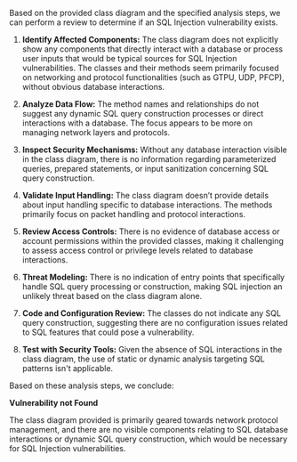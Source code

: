 Based on the provided class diagram and the specified analysis steps, we can perform a review to determine if an SQL Injection vulnerability exists.

1. **Identify Affected Components:** The class diagram does not explicitly show any components that directly interact with a database or process user inputs that would be typical sources for SQL Injection vulnerabilities. The classes and their methods seem primarily focused on networking and protocol functionalities (such as GTPU, UDP, PFCP), without obvious database interactions.

2. **Analyze Data Flow:** The method names and relationships do not suggest any dynamic SQL query construction processes or direct interactions with a database. The focus appears to be more on managing network layers and protocols.

3. **Inspect Security Mechanisms:** Without any database interaction visible in the class diagram, there is no information regarding parameterized queries, prepared statements, or input sanitization concerning SQL query construction.

4. **Validate Input Handling:** The class diagram doesn’t provide details about input handling specific to database interactions. The methods primarily focus on packet handling and protocol interactions.

5. **Review Access Controls:** There is no evidence of database access or account permissions within the provided classes, making it challenging to assess access control or privilege levels related to database interactions.

6. **Threat Modeling:** There is no indication of entry points that specifically handle SQL query processing or construction, making SQL injection an unlikely threat based on the class diagram alone.

7. **Code and Configuration Review:** The classes do not indicate any SQL query construction, suggesting there are no configuration issues related to SQL features that could pose a vulnerability.

8. **Test with Security Tools:** Given the absence of SQL interactions in the class diagram, the use of static or dynamic analysis targeting SQL patterns isn't applicable.

Based on these analysis steps, we conclude:

**Vulnerability not Found**

The class diagram provided is primarily geared towards network protocol management, and there are no visible components relating to SQL database interactions or dynamic SQL query construction, which would be necessary for SQL Injection vulnerabilities.